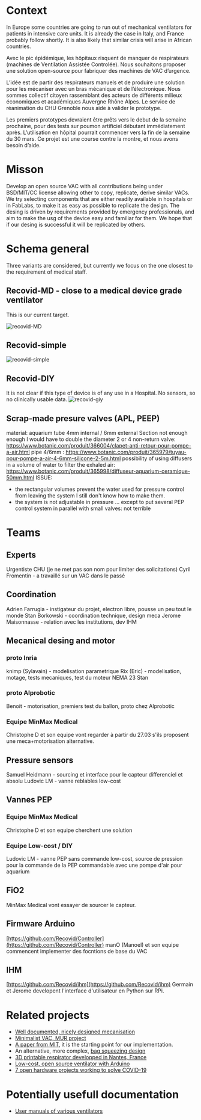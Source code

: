 # Context

In Europe some countries are going to run out of mechanical ventilators for patients in intensive care units.
It is already the case in Italy, and France probably follow shortly.
It is also likely that similar crisis will arise in African countries.

Avec le pic épidémique, les hôpitaux risquent de manquer de respirateurs (machines de Ventilation Assistée Controlée). Nous souhaitons proposer une solution open-source pour fabriquer des machines de VAC d’urgence.

L’idée est de partir des respirateurs manuels et de produire une solution pour les mécaniser avec un bras mécanique et de l’électronique. Nous sommes collectif citoyen rassemblant des acteurs de différents milieux économiques et académiques Auvergne Rhône Alpes. Le service de réanimation du CHU Grenoble nous aide à valider le prototype.

Les premiers prototypes devraient être prêts vers le debut de la semaine prochaine, pour des tests sur poumon artificiel débutant immédiatement après. L’utilisation en hôpital pourrait commencer vers la fin de la semaine du 30 mars.
Ce projet est une course contre la montre, et nous avons besoin d’aide.

# Misson

Develop an open source VAC with all contributions being under BSD/MIT/CC license allowing other to copy, replicate, derive similar VACs.
We try selecting components that are either readily available in hospitals or in FabLabs, to make it as easy as possible to replicate the design.
The desing is driven by requirements provided by emergency professionals, and aim to make the usg of the device easy and familiar for them.
We hope that if our desing is successful it will be replicated by others.

# Schema general

Three variants are considered, but currently we focus on the one closest to the requirement of medical staff.

## Recovid-MD - close to a medical device grade ventilator
This is our current target.

![recovid-MD](/images/principe.001.png)

## Recovid-simple

![recovid-simple](/images/principe.002.png)

## Recovid-DIY

It is not clear if this type of device is of any use in a Hospital.
No sensors, so no clinically usable data.
![recovid-giy](/images/ventilation_low_tech_v3.svg)


## Scrap-made presure valves (APL, PEEP)

material: aquarium tube 4mm internal / 6mm external
Section not enough enough I would have to double the diameter
2 or 4 non-return valve:
https://www.botanic.com/produit/366004/clapet-anti-retour-pour-pompe-a-air.html
pipe 4/6mm :
https://www.botanic.com/produit/365979/tuyau-pour-pompe-a-air-4-6mm-silicone-2-5m.html
possibility of using diffusers in a volume of water to filter the exhaled air:
https://www.botanic.com/produit/365998/diffuseur-aquarium-ceramique-50mm.html
ISSUE:
* the rectangular volumes prevent the water used for pressure control from leaving the system I still don't know how to make them.
* the system is not adjustable in pressure ... except to put several PEP control system in parallel with small valves: not terrible

# Teams

## Experts

Urgentiste CHU (je ne met pas son nom pour limiter des solicitations)
Cyril Fromentin - a travaillé sur un VAC dans le passé


## Coordination

Adrien Farrugia - instigateur du projet, electron libre, pousse un peu tout le monde
Stan Borkowski - coordination technique, design meca
Jerome Maisonnasse - relation avec les institutions, dev IHM

## Mecanical desing and motor

### proto Inria
knimp (Sylavain) - modelisation parametrique
Rix (Eric) - modelisation, motage, tests mecaniques, test du moteur NEMA 23
Stan

### proto Alprobotic
Benoit - motorisation, premiers test du ballon, proto chez Alprobotic

### Equipe MinMax Medical
Christophe D et son equipe vont regarder à partir du 27.03 s'ils proposent une meca+motorisation alternative.

## Pressure sensors

Samuel Heidmann - sourcing et interface pour le capteur differenciel et absolu
Ludovic LM - vanne reblables low-cost

## Vannes PEP

### Equipe MinMax Medical
Christophe D et son equipe cherchent une solution 

### Equipe Low-cost / DIY
Ludovic LM - vanne PEP sans commande low-cost, source de pression pour la commande de la PEP commandable avec une pompe d'air pour aquarium

## FiO2
MinMax Medical vont essayer de sourcer le capteur.

## Firmware Arduino
[https://github.com/Recovid/Controller](https://github.com/Recovid/Controller)
manO (Manoel) et son equipe commencent implementer des focntions de base du VAC

## IHM
[https://github.com/Recovid/ihm](https://github.com/Recovid/ihm)
Germain et Jerome developent l'interface d'utilisateur en Python sur RPi.

# Related projects

* [Well documented, nicely designed mecanisation](https://e-vent.mit.edu)
* [Minimalist VAC, MUR project](https://www.mur-project.org)
* [A paper from MIT](https://web.mit.edu/2.75/projects/DMD_2010_Al_Husseini.pdf), it is the starting point for our implementation.
* An alternative, more complex, [bag squeezing design](https://techcrunch.com/2020/03/19/open-source-project-spins-up-3d-printed-ventilator-validation-prototype-in-just-one-week/)
* [3D printable respirator developped in Nantes, France](https://github.com/covid-response-projects)
* [Low-cost, open source ventilator with Arduino](https://blog.arduino.cc/2020/03/17/designing-a-low-cost-open-source-ventilator-with-arduino/)
* [7 open hardware projects working to solve COVID-19](https://opensource.com/article/20/3/open-hardware-covid19)


# Potentially usefull documentation

* [User manuals of various ventilators](https://fr.ifixit.com/Device/Ventilator?fbclid=IwAR2QkkLaEYnkGO83MzNBpAX4AoMacKGG9ShRHLeXB89XToLnUCslMgtQvB8)

